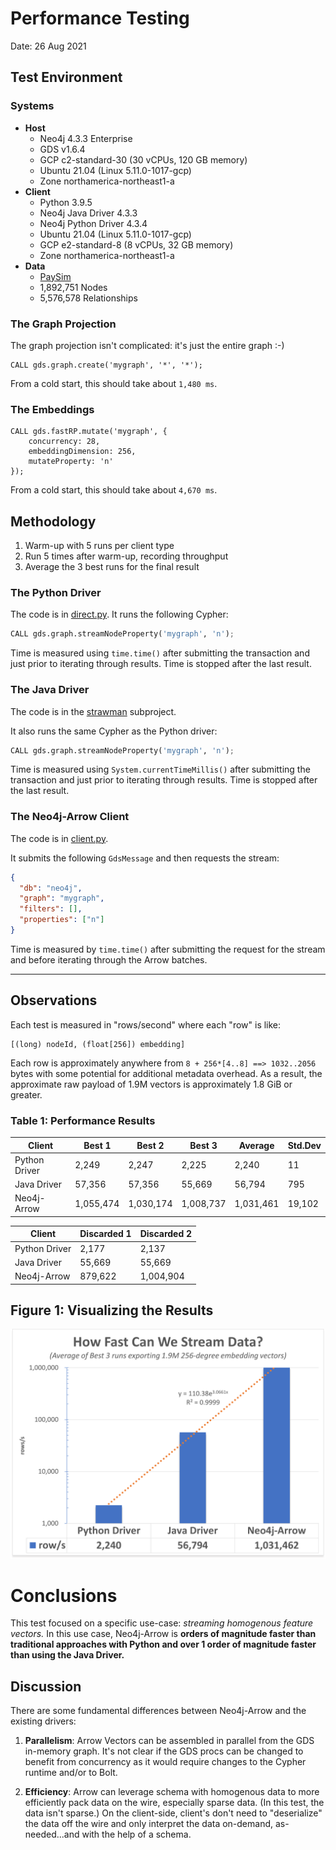 # Performance Testing
Date: 26 Aug 2021

## Test Environment

### Systems
* **Host**
  * Neo4j 4.3.3 Enterprise
  * GDS v1.6.4
  * GCP c2-standard-30 (30 vCPUs, 120 GB memory)
  * Ubuntu 21.04 (Linux 5.11.0-1017-gcp)
  * Zone northamerica-northeast1-a
* **Client**
  * Python 3.9.5
  * Neo4j Java Driver 4.3.3
  * Neo4j Python Driver 4.3.4
  * Ubuntu 21.04 (Linux 5.11.0-1017-gcp)
  * GCP e2-standard-8 (8 vCPUs, 32 GB memory)
  * Zone northamerica-northeast1-a
* **Data**
  * [PaySim](https://storage.googleapis.com/neo4j-paysim/paysim-07may2021.dump)
  * 1,892,751 Nodes
  * 5,576,578 Relationships

### The Graph Projection
The graph projection isn't complicated: it's just the entire graph :-)
```cypher
CALL gds.graph.create('mygraph', '*', '*');
```
From a cold start, this should take about `1,480 ms`.

### The Embeddings

```cypher
CALL gds.fastRP.mutate('mygraph', {
    concurrency: 28,
    embeddingDimension: 256,
    mutateProperty: 'n'
});
```

From a cold start, this should take about `4,670 ms`.

## Methodology

1. Warm-up with 5 runs per client type
2. Run 5 times after warm-up, recording throughput
3. Average the 3 best runs for the final result

### The Python Driver
The code is in [direct.py](../../direct.py). It runs the following Cypher:

```python
CALL gds.graph.streamNodeProperty('mygraph', 'n');
```

Time is measured using `time.time()` after submitting the transaction and 
just prior to iterating through results. Time is stopped after the last result.

### The Java Driver
The code is in the [strawman](../../strawman) subproject.

It also runs the same Cypher as the Python driver:

```python
CALL gds.graph.streamNodeProperty('mygraph', 'n');
```

Time is measured using `System.currentTimeMillis()` after submitting the 
transaction and just prior to iterating through results. Time is stopped 
after the last result.

### The Neo4j-Arrow Client
The code is in [client.py](../../client.py).

It submits the following `GdsMessage` and then requests the stream:

```json
{
  "db": "neo4j",
  "graph": "mygraph",
  "filters": [],
  "properties": ["n"]
}
```

Time is measured by `time.time()` after submitting the request for the 
stream and before iterating through the Arrow batches.

---

## Observations

Each test is measured in "rows/second" where each "row" is like:
 
```
[(long) nodeId, (float[256]) embedding]
```

Each row is approximately anywhere from `8 + 256*[4..8] ==> 1032..2056` 
bytes with some potential for additional metadata overhead. As a result, the 
approximate raw payload of 1.9M vectors is approximately 1.8 GiB or greater.

### Table 1: Performance Results

| Client         |   Best 1  |   Best 2  |   Best 3  |   Average | Std.Dev |
| -------------- | --------- | --------- | --------- | --------- | ------- |
| Python Driver  |     2,249 |     2,247 |     2,225 |     2,240 |      11 |
| Java Driver    |    57,356 |    57,356 |    55,669 |    56,794 |     795 |
| Neo4j-Arrow    | 1,055,474 | 1,030,174 | 1,008,737 | 1,031,461 |  19,102 |

| Client         | Discarded 1 | Discarded 2 |
| -------------- | ----------- | ----------- |
| Python Driver  |      2,177  |       2,137 |
| Java Driver    |      55,669 |      55,669 |
| Neo4j-Arrow    |     879,622 |   1,004,904 |

## Figure 1: Visualizing the Results

![Average of Best 3 Results](./figure1.png?raw=true)

# Conclusions
This test focused on a specific use-case: _streaming homogenous feature 
vectors._ In this use case, Neo4j-Arrow is **orders of magnitude faster than 
traditional approaches with Python and over 1 order of magnitude faster than 
using the Java Driver.**

## Discussion
There are some fundamental differences between Neo4j-Arrow and the existing 
drivers:

1. **Parallelism**: Arrow Vectors can be assembled in parallel from the GDS 
   in-memory graph. It's not clear if the GDS procs can be changed to 
   benefit from concurrency as it would require changes to the Cypher 
   runtime and/or to Bolt.

2. **Efficiency**: Arrow can leverage schema with homogenous data to more 
   efficiently pack data on the wire, especially sparse data. (In this test, 
   the data isn't sparse.) On the client-side, client's don't need to 
   "deserialize" the data off the wire and only interpret the data on-demand,
   as-needed...and with the help of a schema.